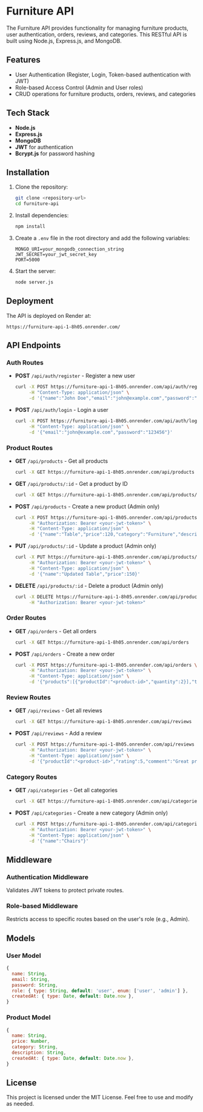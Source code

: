 # Furniture API

The Furniture API provides functionality for managing furniture products, user authentication, orders, reviews, and categories. This RESTful API is built using Node.js, Express.js, and MongoDB. 

## Features

- User Authentication (Register, Login, Token-based authentication with JWT)
- Role-based Access Control (Admin and User roles)
- CRUD operations for furniture products, orders, reviews, and categories

## Tech Stack

- **Node.js**
- **Express.js**
- **MongoDB**
- **JWT** for authentication
- **Bcrypt.js** for password hashing

## Installation

1. Clone the repository:
   ```bash
   git clone <repository-url>
   cd furniture-api
   ```

2. Install dependencies:
   ```bash
   npm install
   ```

3. Create a `.env` file in the root directory and add the following variables:
   ```env
   MONGO_URI=your_mongodb_connection_string
   JWT_SECRET=your_jwt_secret_key
   PORT=5000
   ```

4. Start the server:
   ```bash
   node server.js
   ```

## Deployment

The API is deployed on Render at:
```
https://furniture-api-1-8h05.onrender.com/
```

## API Endpoints

### Auth Routes
- **POST** `/api/auth/register` - Register a new user
  ```bash
  curl -X POST https://furniture-api-1-8h05.onrender.com/api/auth/register \
       -H "Content-Type: application/json" \
       -d '{"name":"John Doe","email":"john@example.com","password":"123456"}'
  ```
- **POST** `/api/auth/login` - Login a user
  ```bash
  curl -X POST https://furniture-api-1-8h05.onrender.com/api/auth/login \
       -H "Content-Type: application/json" \
       -d '{"email":"john@example.com","password":"123456"}'
  ```

### Product Routes
- **GET** `/api/products` - Get all products
  ```bash
  curl -X GET https://furniture-api-1-8h05.onrender.com/api/products
  ```
- **GET** `/api/products/:id` - Get a product by ID
  ```bash
  curl -X GET https://furniture-api-1-8h05.onrender.com/api/products/<product-id>
  ```
- **POST** `/api/products` - Create a new product (Admin only)
  ```bash
  curl -X POST https://furniture-api-1-8h05.onrender.com/api/products \
       -H "Authorization: Bearer <your-jwt-token>" \
       -H "Content-Type: application/json" \
       -d '{"name":"Table","price":120,"category":"Furniture","description":"A wooden table."}'
  ```
- **PUT** `/api/products/:id` - Update a product (Admin only)
  ```bash
  curl -X PUT https://furniture-api-1-8h05.onrender.com/api/products/<product-id> \
       -H "Authorization: Bearer <your-jwt-token>" \
       -H "Content-Type: application/json" \
       -d '{"name":"Updated Table","price":150}'
  ```
- **DELETE** `/api/products/:id` - Delete a product (Admin only)
  ```bash
  curl -X DELETE https://furniture-api-1-8h05.onrender.com/api/products/<product-id> \
       -H "Authorization: Bearer <your-jwt-token>"
  ```

### Order Routes
- **GET** `/api/orders` - Get all orders
  ```bash
  curl -X GET https://furniture-api-1-8h05.onrender.com/api/orders
  ```
- **POST** `/api/orders` - Create a new order
  ```bash
  curl -X POST https://furniture-api-1-8h05.onrender.com/api/orders \
       -H "Authorization: Bearer <your-jwt-token>" \
       -H "Content-Type: application/json" \
       -d '{"products":[{"productId":"<product-id>","quantity":2}],"total":200}'
  ```

### Review Routes
- **GET** `/api/reviews` - Get all reviews
  ```bash
  curl -X GET https://furniture-api-1-8h05.onrender.com/api/reviews
  ```
- **POST** `/api/reviews` - Add a review
  ```bash
  curl -X POST https://furniture-api-1-8h05.onrender.com/api/reviews \
       -H "Authorization: Bearer <your-jwt-token>" \
       -H "Content-Type: application/json" \
       -d '{"productId":"<product-id>","rating":5,"comment":"Great product!"}'
  ```

### Category Routes
- **GET** `/api/categories` - Get all categories
  ```bash
  curl -X GET https://furniture-api-1-8h05.onrender.com/api/categories
  ```
- **POST** `/api/categories` - Create a new category (Admin only)
  ```bash
  curl -X POST https://furniture-api-1-8h05.onrender.com/api/categories \
       -H "Authorization: Bearer <your-jwt-token>" \
       -H "Content-Type: application/json" \
       -d '{"name":"Chairs"}'
  ```

## Middleware

### Authentication Middleware
Validates JWT tokens to protect private routes.

### Role-based Middleware
Restricts access to specific routes based on the user's role (e.g., Admin).

## Models

### User Model
```javascript
{
  name: String,
  email: String,
  password: String,
  role: { type: String, default: 'user', enum: ['user', 'admin'] },
  createdAt: { type: Date, default: Date.now },
}
```

### Product Model
```javascript
{
  name: String,
  price: Number,
  category: String,
  description: String,
  createdAt: { type: Date, default: Date.now },
}
```

## License
This project is licensed under the MIT License. Feel free to use and modify as needed.
